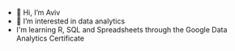 - 👋 Hi, I’m Aviv
- 👀 I’m interested in data analytics
-    I'm learning R, SQL and Spreadsheets through the Google Data Analytics Certificate


<!---
Aviv589/Aviv589 is a ✨ special ✨ repository because its `README.md` (this file) appears on your GitHub profile.
You can click the Preview link to take a look at your changes.
--->
